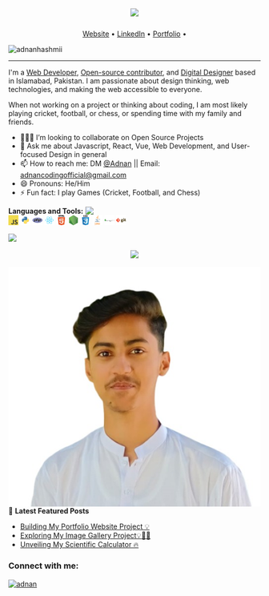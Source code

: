 <h1 align="center">
    <img src="https://readme-typing-svg.herokuapp.com/?font=Righteous&size=35&center=true&vCenter=true&width=500&height=70&duration=4000&lines=Hey+There!+👋;+I'm+Adnan+Hashmi!;" />
</h1>
<p align="center">
  <a href="https://Adnan.com">Website</a> •
  <a href="www.linkedin.com/in/adnan-ud-din-5ab1772bb/">LinkedIn</a> •
  <a href="https://adnanhashmii.github.io/Portfolio_Website_Codealpha_tasks/">Portfolio</a> •

  <!-- <a href="http://behance.net/sosarenaint">Behance</a> -->
</p>
<p align="left"> <img src="https://komarev.com/ghpvc/?username=adnanhashmii&label=Profile%20views&color=0e75b6&style=flat" alt="adnanhashmii" /> </p>

---

<!--
**Sosarenaint/Sosarenaint** is a ✨ _special_ ✨ repository because its `README.md` (this file) appears on your GitHub profile.

Here are some ideas to get you started:
-->

I'm a [Web Developer](https://Adnan.com), [Open-source contributor](https://github.com/adnanhashmii), and [Digital Designer](https://adnanhashmii.github.io/Portfolio_Website_Codealpha_tasks/) based in Islamabad, Pakistan. I am passionate about design thinking, web technologies, and making the web accessible to everyone.

When not working on a project or thinking about coding, I am most likely playing cricket, football, or chess, or spending time with my family and friends.

<!-- **I am currently looking for a web development or UI/UX Design position with an exciting company.** -->

<!-- - 🔭 I’m currently working on ... -->
<!-- - 🌱 I’m currently learning ... -->
<!-- - 🤔 I’m looking for help with ... -->

- 👨🏾‍💻 I’m looking to collaborate on Open Source Projects
- 💬 Ask me about Javascript, React, Vue, Web Development, and User-focused Design in general
- 📫 How to reach me: DM [@Adnan](www.linkedin.com/in/adnan-ud-din-5ab1772bb ) || Email: adnancodingofficial@gmail.com
- 😄 Pronouns: He/Him
- ⚡ Fun fact: I play Games (Cricket, Football, and Chess)

<a href="https://adnanhashmii.github.io/Portfolio_Website_Codealpha_tasks/" target="_blank">
  <img src="https://github-readme-stats.vercel.app/api/top-langs/?username=adnanhashmii&layout=compact&theme=radical" align="right" width="350">
</a>


**Languages and Tools:**  
<code><img height="20" src="https://raw.githubusercontent.com/github/explore/80688e429a7d4ef2fca1e82350fe8e3517d3494d/topics/javascript/javascript.png"></code>
<code><img height="20" src="https://raw.githubusercontent.com/github/explore/80688e429a7d4ef2fca1e82350fe8e3517d3494d/topics/python/python.png"></code>
<code><img height="20" src="https://raw.githubusercontent.com/github/explore/80688e429a7d4ef2fca1e82350fe8e3517d3494d/topics/php/php.png"></code>
<code><img height="20" src="https://raw.githubusercontent.com/github/explore/80688e429a7d4ef2fca1e82350fe8e3517d3494d/topics/react/react.png"></code>
<code><img height="20" src="https://raw.githubusercontent.com/github/explore/80688e429a7d4ef2fca1e82350fe8e3517d3494d/topics/html/html.png"></code>
<code><img height="20" src="https://raw.githubusercontent.com/github/explore/80688e429a7d4ef2fca1e82350fe8e3517d3494d/topics/nodejs/nodejs.png"></code>
<code><img height="20" src="https://raw.githubusercontent.com/github/explore/80688e429a7d4ef2fca1e82350fe8e3517d3494d/topics/css/css.png"></code>
<code><img height="20" src="https://raw.githubusercontent.com/github/explore/80688e429a7d4ef2fca1e82350fe8e3517d3494d/topics/java/java.png"></code>
<code><img height="20" src="https://raw.githubusercontent.com/github/explore/80688e429a7d4ef2fca1e82350fe8e3517d3494d/topics/mongodb/mongodb.png"></code>
<code><img height="20" src="https://raw.githubusercontent.com/github/explore/80688e429a7d4ef2fca1e82350fe8e3517d3494d/topics/git/git.png"></code>

<!-- 
<code><img height="20" src="https://raw.githubusercontent.com/github/explore/80688e429a7d4ef2fca1e82350fe8e3517d3494d/topics/less/less.png"></code>
<code><img height="20" src="https://raw.githubusercontent.com/github/explore/80688e429a7d4ef2fca1e82350fe8e3517d3494d/topics/eslint/eslint.png"></code>
<code><img height="20" src="https://raw.githubusercontent.com/github/explore/80688e429a7d4ef2fca1e82350fe8e3517d3494d/topics/firebase/firebase.png"></code>
<code><img height="20" src="https://raw.githubusercontent.com/github/explore/80688e429a7d4ef2fca1e82350fe8e3517d3494d/topics/redis/redis.png"></code>
<code><img height="20" src="https://raw.githubusercontent.com/github/explore/80688e429a7d4ef2fca1e82350fe8e3517d3494d/topics/styled-components/styled-components.png"></code> -->


<a href="https://github.com/AdnanHashmii?tab=repositories" target="_blank">
  <img src="https://github-readme-stats.vercel.app/api?username=adnanhashmii&count_private=true&show_icons=true&theme=radical" width="350">
</a>

<p align="center">
  <img src="https://github-profile-trophy.vercel.app/?username=adnanhashmii&row=1&column=7">
</p>

<img align="right" alt="img" src="Gallery.html/Adnan White Background.jpg" width="auto%" height="auto" />


📕 **Latest Featured Posts**
- [Building My Portfolio Website Project 💡](https://www.linkedin.com/posts/adnan-ud-din-5ab1772bb_frontenddevelopment-html-css-activity-7229697834357338115-xwOW?utm_source=share&utm_medium=member_desktop)
- [Exploring My Image Gallery Project💡📑📌](https://www.linkedin.com/posts/adnan-ud-din-5ab1772bb_frontenddevelopment-html-css-activity-7229696472588435457-LCxq?utm_source=share&utm_medium=member_desktop)
- [Unveiling My Scientific Calculator 🔥](https://www.linkedin.com/posts/adnan-ud-din-5ab1772bb_frontenddevelopment-javascript-html-activity-7229694983816028161-pll_?utm_source=share&utm_medium=member_desktop)

<!-- 
- [The Power of Human Intelligence 💥](https://www.linkedin.com/posts/sosamsony_humanintelligence-artificialintelligence-activity-7092710602598494208-wAB_?utm_source=share&utm_medium=member_desktop)
- [Types of servers that play important roles for managing data across networks](https://www.linkedin.com/posts/sosamsony_servers-networking-technology-activity-7049291006898233345-qJns?utm_source=share&utm_medium=member_desktop)
- [Art meets Technology, Incredible digital art painting! 🎇](https://www.linkedin.com/posts/sosamsony_digital-art-design-activity-7084960106362089472-h2B7?utm_source=share&utm_medium=member_desktop) -->


<h3 align="left">Connect with me:</h3>
<p align="left">
<!-- <a href="https://twitter.com/sosamsony" target="blank"><img align="center" src="https://raw.githubusercontent.com/rahuldkjain/github-profile-readme-generator/master/src/images/icons/Social/twitter.svg" alt="sosamsony" height="30" width="40" /></a> -->

<a href="www.linkedin.com/in/adnan-ud-din-5ab1772bb" target="blank"><img align="center" src="https://raw.githubusercontent.com/rahuldkjain/github-profile-readme-generator/master/src/images/icons/Social/linked-in-alt.svg" alt="adnan" height="30" width="40" /></a>

<!-- <a href="https://stackoverflow.com/users/sosamsony" target="blank"><img align="center" src="https://raw.githubusercontent.com/rahuldkjain/github-profile-readme-generator/master/src/images/icons/Social/stack-overflow.svg" alt="3194835" height="30" width="40" /></a> -->
</p>
